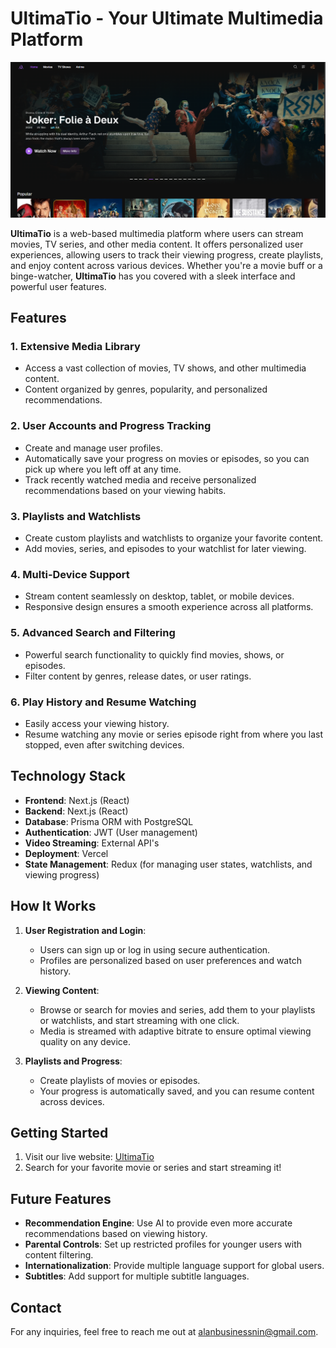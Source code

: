 # UltimaTio - Your Ultimate Multimedia Platform

![UltimaTio Homepage](./public/public_assets/homepage-screenshot.png)

**UltimaTio** is a web-based multimedia platform where users can stream movies, TV series, and other media content. It offers personalized user experiences, allowing users to track their viewing progress, create playlists, and enjoy content across various devices. Whether you're a movie buff or a binge-watcher, **UltimaTio** has you covered with a sleek interface and powerful user features.

## Features

### 1. **Extensive Media Library**

- Access a vast collection of movies, TV shows, and other multimedia content.
- Content organized by genres, popularity, and personalized recommendations.

### 2. **User Accounts and Progress Tracking**

- Create and manage user profiles.
- Automatically save your progress on movies or episodes, so you can pick up where you left off at any time.
- Track recently watched media and receive personalized recommendations based on your viewing habits.

### 3. **Playlists and Watchlists**

- Create custom playlists and watchlists to organize your favorite content.
- Add movies, series, and episodes to your watchlist for later viewing.

### 4. **Multi-Device Support**

- Stream content seamlessly on desktop, tablet, or mobile devices.
- Responsive design ensures a smooth experience across all platforms.

### 5. **Advanced Search and Filtering**

- Powerful search functionality to quickly find movies, shows, or episodes.
- Filter content by genres, release dates, or user ratings.

### 6. **Play History and Resume Watching**

- Easily access your viewing history.
- Resume watching any movie or series episode right from where you last stopped, even after switching devices.

## Technology Stack

- **Frontend**: Next.js (React)
- **Backend**: Next.js (React)
- **Database**: Prisma ORM with PostgreSQL
- **Authentication**: JWT (User management)
- **Video Streaming**: External API's
- **Deployment**: Vercel
- **State Management**: Redux (for managing user states, watchlists, and viewing progress)

## How It Works

1. **User Registration and Login**:

   - Users can sign up or log in using secure authentication.
   - Profiles are personalized based on user preferences and watch history.

2. **Viewing Content**:

   - Browse or search for movies and series, add them to your playlists or watchlists, and start streaming with one click.
   - Media is streamed with adaptive bitrate to ensure optimal viewing quality on any device.

3. **Playlists and Progress**:

   - Create playlists of movies or episodes.
   - Your progress is automatically saved, and you can resume content across devices.

## Getting Started

1. Visit our live website: [UltimaTio](https://ultimatio-streaming-platform.vercel.app)
2. Search for your favorite movie or series and start streaming it!

## Future Features

- **Recommendation Engine**: Use AI to provide even more accurate recommendations based on viewing history.
- **Parental Controls**: Set up restricted profiles for younger users with content filtering.
- **Internationalization**: Provide multiple language support for global users.
- **Subtitles**: Add support for multiple subtitle languages.

## Contact

For any inquiries, feel free to reach me out at [alanbusinessnin@gmail.com](alanbusinessnin@gmail.com).
